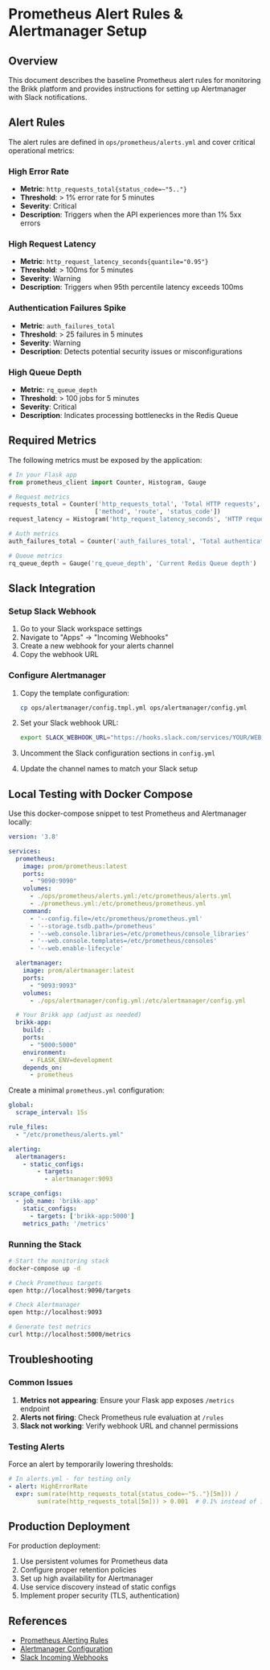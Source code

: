 # Prometheus Alert Rules & Alertmanager Setup

## Overview

This document describes the baseline Prometheus alert rules for monitoring the Brikk platform and provides
instructions for setting up Alertmanager with Slack notifications.

## Alert Rules

The alert rules are defined in `ops/prometheus/alerts.yml` and cover critical operational metrics:

### High Error Rate

- **Metric**: `http_requests_total{status_code=~"5.."}`
- **Threshold**: > 1% error rate for 5 minutes
- **Severity**: Critical
- **Description**: Triggers when the API experiences more than 1% 5xx errors

### High Request Latency

- **Metric**: `http_request_latency_seconds{quantile="0.95"}`
- **Threshold**: > 100ms for 5 minutes
- **Severity**: Warning
- **Description**: Triggers when 95th percentile latency exceeds 100ms

### Authentication Failures Spike

- **Metric**: `auth_failures_total`
- **Threshold**: > 25 failures in 5 minutes
- **Severity**: Warning
- **Description**: Detects potential security issues or misconfigurations

### High Queue Depth

- **Metric**: `rq_queue_depth`
- **Threshold**: > 100 jobs for 5 minutes
- **Severity**: Critical
- **Description**: Indicates processing bottlenecks in the Redis Queue

## Required Metrics

The following metrics must be exposed by the application:

```python
# In your Flask app
from prometheus_client import Counter, Histogram, Gauge

# Request metrics
requests_total = Counter('http_requests_total', 'Total HTTP requests', 
                        ['method', 'route', 'status_code'])
request_latency = Histogram('http_request_latency_seconds', 'HTTP request latency')

# Auth metrics
auth_failures_total = Counter('auth_failures_total', 'Total authentication failures')

# Queue metrics
rq_queue_depth = Gauge('rq_queue_depth', 'Current Redis Queue depth')
```

## Slack Integration

### Setup Slack Webhook

1. Go to your Slack workspace settings
2. Navigate to "Apps" → "Incoming Webhooks"
3. Create a new webhook for your alerts channel
4. Copy the webhook URL

### Configure Alertmanager

1. Copy the template configuration:

   ```bash
   cp ops/alertmanager/config.tmpl.yml ops/alertmanager/config.yml
   ```

2. Set your Slack webhook URL:

   ```bash
   export SLACK_WEBHOOK_URL="https://hooks.slack.com/services/YOUR/WEBHOOK/URL"
   ```

3. Uncomment the Slack configuration sections in `config.yml`

4. Update the channel names to match your Slack setup

## Local Testing with Docker Compose

Use this docker-compose snippet to test Prometheus and Alertmanager locally:

```yaml
version: '3.8'

services:
  prometheus:
    image: prom/prometheus:latest
    ports:
      - "9090:9090"
    volumes:
      - ./ops/prometheus/alerts.yml:/etc/prometheus/alerts.yml
      - ./prometheus.yml:/etc/prometheus/prometheus.yml
    command:
      - '--config.file=/etc/prometheus/prometheus.yml'
      - '--storage.tsdb.path=/prometheus'
      - '--web.console.libraries=/etc/prometheus/console_libraries'
      - '--web.console.templates=/etc/prometheus/consoles'
      - '--web.enable-lifecycle'

  alertmanager:
    image: prom/alertmanager:latest
    ports:
      - "9093:9093"
    volumes:
      - ./ops/alertmanager/config.yml:/etc/alertmanager/config.yml

  # Your Brikk app (adjust as needed)
  brikk-app:
    build: .
    ports:
      - "5000:5000"
    environment:
      - FLASK_ENV=development
    depends_on:
      - prometheus
```

Create a minimal `prometheus.yml` configuration:

```yaml
global:
  scrape_interval: 15s

rule_files:
  - "/etc/prometheus/alerts.yml"

alerting:
  alertmanagers:
    - static_configs:
        - targets:
          - alertmanager:9093

scrape_configs:
  - job_name: 'brikk-app'
    static_configs:
      - targets: ['brikk-app:5000']
    metrics_path: '/metrics'
```

### Running the Stack

```bash
# Start the monitoring stack
docker-compose up -d

# Check Prometheus targets
open http://localhost:9090/targets

# Check Alertmanager
open http://localhost:9093

# Generate test metrics
curl http://localhost:5000/metrics
```

## Troubleshooting

### Common Issues

1. **Metrics not appearing**: Ensure your Flask app exposes `/metrics` endpoint
2. **Alerts not firing**: Check Prometheus rule evaluation at `/rules`
3. **Slack not working**: Verify webhook URL and channel permissions

### Testing Alerts

Force an alert by temporarily lowering thresholds:

```yaml
# In alerts.yml - for testing only
- alert: HighErrorRate
  expr: sum(rate(http_requests_total{status_code=~"5.."}[5m])) / 
        sum(rate(http_requests_total[5m])) > 0.001  # 0.1% instead of 1%
```

## Production Deployment

For production deployment:

1. Use persistent volumes for Prometheus data
2. Configure proper retention policies
3. Set up high availability for Alertmanager
4. Use service discovery instead of static configs
5. Implement proper security (TLS, authentication)

## References

- [Prometheus Alerting Rules](https://prometheus.io/docs/prometheus/latest/configuration/alerting_rules/)
- [Alertmanager Configuration](https://prometheus.io/docs/alerting/latest/configuration/)
- [Slack Incoming Webhooks](https://api.slack.com/messaging/webhooks)
